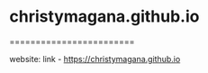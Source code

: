 # christymagana.github.io
========================

website: link - https://christymagana.github.io

